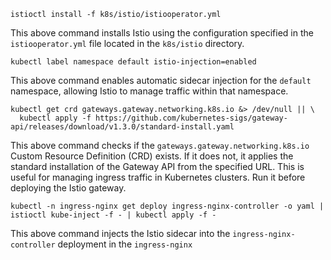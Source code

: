 ```shell
istioctl install -f k8s/istio/istiooperator.yml
```

This above command installs Istio using the configuration specified in the `istiooperator.yml` file located in the
`k8s/istio`
directory.

```shell
kubectl label namespace default istio-injection=enabled
```

This above command enables automatic sidecar injection for the `default` namespace, allowing Istio to manage traffic
within
that namespace.

```shell
kubectl get crd gateways.gateway.networking.k8s.io &> /dev/null || \
  kubectl apply -f https://github.com/kubernetes-sigs/gateway-api/releases/download/v1.3.0/standard-install.yaml
```

This above command checks if the `gateways.gateway.networking.k8s.io` Custom Resource Definition (CRD) exists. If it does not,
it applies the standard installation of the Gateway API from the specified URL. This is useful for managing ingress
traffic in Kubernetes clusters. Run it before deploying the Istio gateway.

```shell
kubectl -n ingress-nginx get deploy ingress-nginx-controller -o yaml | istioctl kube-inject -f - | kubectl apply -f -
```

This above command injects the Istio sidecar into the `ingress-nginx-controller` deployment in the `ingress-nginx`